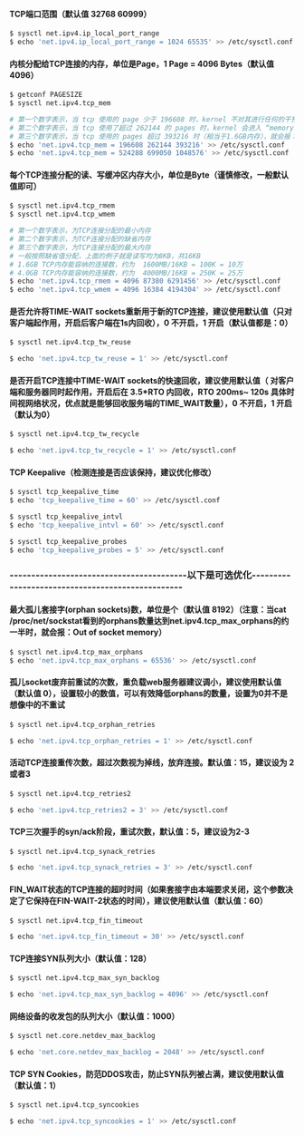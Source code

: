 #### TCP端口范围（默认值 32768 60999）
```bash
$ sysctl net.ipv4.ip_local_port_range                                   # 查看 TCP 端口范围
$ echo 'net.ipv4.ip_local_port_range = 1024 65535' >> /etc/sysctl.conf  # 修改 TCP 端口范围为 1024 65535
```

#### 内核分配给TCP连接的内存，单位是Page，1 Page = 4096 Bytes（默认值 4096）
```bash
$ getconf PAGESIZE                                                      # 查看内核分配给 TCP 连接的内存
$ sysctl net.ipv4.tcp_mem                                               # 查看内核分配给TCP连接的内存

# 第一个数字表示，当 tcp 使用的 page 少于 196608 时，kernel 不对其进行任何的干预
# 第二个数字表示，当 tcp 使用了超过 262144 的 pages 时，kernel 会进入 “memory pressure” 压力模式
# 第三个数字表示，当 tcp 使用的 pages 超过 393216 时（相当于1.6GB内存），就会报：Out of socket memory
$ echo 'net.ipv4.tcp_mem = 196608 262144 393216' >> /etc/sysctl.conf    # 适用于4GB内存的机器
$ echo 'net.ipv4.tcp_mem = 524288 699050 1048576' >> /etc/sysctl.conf   # 适用于8GB内存的机器（TCP连接最多约使用4GB内存）
```

#### 每个TCP连接分配的读、写缓冲区内存大小，单位是Byte（谨慎修改，一般默认值即可）
```bash
$ sysctl net.ipv4.tcp_rmem                                              # 查看每个TCP连接读的缓冲区内存大小
$ sysctl net.ipv4.tcp_wmem                                              # 查看每个TCP连接读的缓冲区内存大小

# 第一个数字表示，为TCP连接分配的最小内存
# 第二个数字表示，为TCP连接分配的缺省内存
# 第三个数字表示，为TCP连接分配的最大内存
# 一般按照缺省值分配，上面的例子就是读写均为8KB，共16KB
# 1.6GB TCP内存能容纳的连接数，约为  1600MB/16KB = 100K = 10万
# 4.0GB TCP内存能容纳的连接数，约为  4000MB/16KB = 250K = 25万
$ echo 'net.ipv4.tcp_rmem = 4096 87380 6291456' >> /etc/sysctl.conf     # 修改读的缓冲区内存大小
$ echo 'net.ipv4.tcp_wmem = 4096 16384 4194304' >> /etc/sysctl.conf     # 修改写的缓冲区内存大小
```

#### 是否允许将TIME-WAIT sockets重新用于新的TCP连接，建议使用默认值（只对客户端起作用，开启后客户端在1s内回收），0 不开启，1 开启（默认值都是：0）
```bash
$ sysctl net.ipv4.tcp_tw_reuse                                          # 查看

$ echo 'net.ipv4.tcp_tw_reuse = 1' >> /etc/sysctl.conf                  # 修改
```

#### 是否开启TCP连接中TIME-WAIT sockets的快速回收，建议使用默认值（ 对客户端和服务器同时起作用，开启后在 3.5*RTO 内回收，RTO 200ms~ 120s 具体时间视网络状况，优点就是能够回收服务端的TIME_WAIT数量），0 不开启，1 开启（默认为0）
```bash
$ sysctl net.ipv4.tcp_tw_recycle                                        # 查看

$ echo 'net.ipv4.tcp_tw_recycle = 1' >> /etc/sysctl.conf                # 修改
```

#### TCP Keepalive（检测连接是否应该保持，建议优化修改）
```bash
$ sysctl tcp_keepalive_time                                             # 查看连接成功，多久以后发送第一次检测数据包
$ echo 'tcp_keepalive_time = 60' >> /etc/sysctl.conf                    # 修改连接成功，多久以后发送第一次检测数据包（单位秒）

$ sysctl tcp_keepalive_intvl                                            # 查看检测连接是否应该保持的间隔时间
$ echo 'tcp_keepalive_intvl = 60' >> /etc/sysctl.conf                   # 修改检测连接是否应该保持的间隔时间（单位秒）

$ sysctl tcp_keepalive_probes                                           # 查看检测连接是否应该保持的检测总次数
$ echo 'tcp_keepalive_probes = 5' >> /etc/sysctl.conf                   # 修改检测连接是否应该保持的检测总次数（单位秒）
```

### -----------------------------------------以下是可选优化-------------------------------------------------

#### 最大孤儿套接字(orphan sockets)数，单位是个（默认值 8192）（注意：当cat /proc/net/sockstat看到的orphans数量达到net.ipv4.tcp_max_orphans的约一半时，就会报：Out of socket memory）
```bash
$ sysctl net.ipv4.tcp_max_orphans                                       # 查看最大孤儿套接字(orphan sockets)数
$ echo 'net.ipv4.tcp_max_orphans = 65536' >> /etc/sysctl.conf           # 修改最大孤儿套接字(orphan sockets)数
```

#### 孤儿socket废弃前重试的次数，重负载web服务器建议调小，建议使用默认值（默认值 0），设置较小的数值，可以有效降低orphans的数量，设置为0并不是想像中的不重试
```bash
$ sysctl net.ipv4.tcp_orphan_retries                                    # 查看孤儿socket废弃前重试的次数

$ echo 'net.ipv4.tcp_orphan_retries = 1' >> /etc/sysctl.conf            # 修改孤儿socket废弃前重试的次数
```

#### 活动TCP连接重传次数，超过次数视为掉线，放弃连接。默认值：15，建议设为 2或者3
```bash
$ sysctl net.ipv4.tcp_retries2                                          # 查看活动TCP连接重传次数

$ echo 'net.ipv4.tcp_retries2 = 3' >> /etc/sysctl.conf                  # 修改活动TCP连接重传次数
```

#### TCP三次握手的syn/ack阶段，重试次数，默认值：5，建议设为2-3
```bash
$ sysctl net.ipv4.tcp_synack_retries                                    # 查看TCP三次握手的syn/ack阶段，重试次数

$ echo 'net.ipv4.tcp_synack_retries = 3' >> /etc/sysctl.conf            # 修改TCP三次握手的syn/ack阶段，重试次数
```

#### FIN_WAIT状态的TCP连接的超时时间（如果套接字由本端要求关闭，这个参数决定了它保持在FIN-WAIT-2状态的时间），建议使用默认值（默认值：60）
```bash
$ sysctl net.ipv4.tcp_fin_timeout                                       # 查看FIN_WAIT状态的TCP连接的超时时间

$ echo 'net.ipv4.tcp_fin_timeout = 30' >> /etc/sysctl.conf              # 修改FIN_WAIT状态的TCP连接的超时时间
```

#### TCP连接SYN队列大小（默认值：128）
```bash
$ sysctl net.ipv4.tcp_max_syn_backlog                                   # 查看TCP连接SYN队列大小

$ echo 'net.ipv4.tcp_max_syn_backlog = 4096' >> /etc/sysctl.conf        # 修改TCP连接SYN队列大小
```

#### 网络设备的收发包的队列大小（默认值：1000）
```bash
$ sysctl net.core.netdev_max_backlog                                    # 网络设备的收发包的队列大小

$ echo 'net.core.netdev_max_backlog = 2048' >> /etc/sysctl.conf         # 修改网络设备的收发包的队列大小
```

#### TCP SYN Cookies，防范DDOS攻击，防止SYN队列被占满，建议使用默认值（默认值：1）
```bash
$ sysctl net.ipv4.tcp_syncookies                                        # 查看 TCP SYN Cookies

$ echo 'net.ipv4.tcp_syncookies = 1' >> /etc/sysctl.conf                # 修改 TCP SYN Cookies
```
